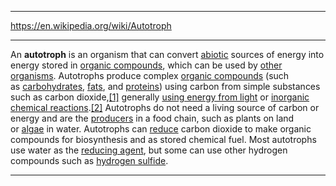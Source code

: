 
---

https://en.wikipedia.org/wiki/Autotroph

---

An **autotroph** is an organism that can convert [abiotic](https://en.wikipedia.org/wiki/Abiotic_component "Abiotic component") sources of energy into energy stored in [organic compounds](https://en.wikipedia.org/wiki/Organic_compounds "Organic compounds"), which can be used by [other organisms](https://en.wikipedia.org/wiki/Heterotroph "Heterotroph"). Autotrophs produce complex [organic compounds](https://en.wikipedia.org/wiki/Organic_compound "Organic compound") (such as [carbohydrates](https://en.wikipedia.org/wiki/Carbohydrate "Carbohydrate"), [fats](https://en.wikipedia.org/wiki/Fat "Fat"), and [proteins](https://en.wikipedia.org/wiki/Protein "Protein")) using carbon from simple substances such as carbon dioxide,[[1]](https://en.wikipedia.org/wiki/Autotroph#cite_note-Morris_2019-1) generally [using energy from light](https://en.wikipedia.org/wiki/Photosynthesis "Photosynthesis") or [inorganic chemical reactions](https://en.wikipedia.org/wiki/Chemosynthesis "Chemosynthesis").[[2]](https://en.wikipedia.org/wiki/Autotroph#cite_note-NYT-20160912-2) Autotrophs do not need a living source of carbon or energy and are the [producers](https://en.wikipedia.org/wiki/Primary_production "Primary production") in a food chain, such as plants on land or [algae](https://en.wikipedia.org/wiki/Algae "Algae") in water. Autotrophs can [reduce](https://en.wikipedia.org/wiki/Redox "Redox") carbon dioxide to make organic compounds for biosynthesis and as stored chemical fuel. Most autotrophs use water as the [reducing agent](https://en.wikipedia.org/wiki/Reducing_agent "Reducing agent"), but some can use other hydrogen compounds such as [hydrogen sulfide](https://en.wikipedia.org/wiki/Hydrogen_sulfide "Hydrogen sulfide").

---

